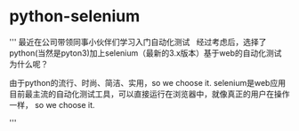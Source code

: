 # python-selenium

'''
最近在公司带领同事小伙伴们学习入门自动化测试
 
经过考虑后，选择了python(当然是pyton3)加上selenium（最新的3.x版本）基于web的自动化测试
 
为什么呢？

由于python的流行、时尚、简洁、实用，so we choose it.
selenium是web应用目前最主流的自动化测试工具，可以直接运行在浏览器中，就像真正的用户在操作一样， so we choose it.

'''
